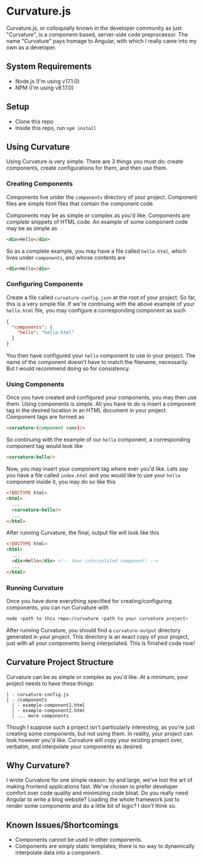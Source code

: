# Curvature.js
Curvature.js, or colloquially known in the developer community as just "Curvature", is a component-based, server-side code preprocessor. The name "Curvature" pays homage to Angular, with which I really came into my own as a developer.

## System Requirements
- Node.js (I'm using v17.1.0)
- NPM (I'm using v8.17.0)

## Setup
- Clone this repo
- Inside this repo, run `npm install`

## Using Curvature
Using Curvature is very simple. There are 3 things you must do: create components, create configurations for them, and then use them.

### Creating Components
Components live under the `components` directory of your project. Component files are simple html files that contain the component code.

Components may be as simple or complex as you'd like. Components are *complete* snippets of HTML code. An example of some component code may be as simple as
```html
<div>Hello</div>
```

So as a complete example, you may have a file called `hello.html`, which lives under `components`, and whose contents are
```html
<div>Hello</div>
```

### Configuring Components
Create a file called `curvature-config.json` at the root of your project. So far, this is a very simple file. If we're continuing with the above example of your `hello.html` file, you may configure a corresponding component as such
```json
{
  "components": {
    "hello": "hello.html"
  }
}
```

You then have configured your `hello` component to use in your project. The name of the component doesn't have to match the filename, necessarily. But I would recommend doing so for consistency.

### Using Components
Once you have created and configured your components, you may then use them. Using components is simple. All you have to do is insert a component tag in the desired location in an HTML document in your project. Component tags are formed as
```html
<curvature-{component name}/>
```
So continuing with the example of our `hello` component, a corresponding component tag would look like
```html
<curvature-hello/>
```

Now, you may insert your component tag where ever you'd like. Lets say you have a file called `index.html` and you would like to use your `hello` component inside it, you may do so like this
```html
<!DOCTYPE html>
<html>
  ...
  <curvature-hello/>
  ...
</html>
```

After running Curvature, the final, output file will look like this
```html
<!DOCTYPE html>
<html>
  ...
  <div>Hello</div> <!-- Your interpolated component! -->
  ...
</html>
```

### Running Curvature
Once you have done everything specified for creating/configuring components, you can run Curvature with
```bash
node <path to this repo>/curvature <path to your curvature project>
```

After running Curvature, you should find a `curvature-output` directory generated in your project. This directory is an exact copy of your project, just with all your components being interpolated. This is finished code now!

## Curvature Project Structure
Curvature can be as simple or complex as you'd like. At a minimum, your project needs to have these things:
```
| - curvature-config.js
| - /components
  | - example-component1.html
  | - example-component2.html
  | ... more components
```
Though I suppose such a project isn't particularly interesting, as you're just creating some components, but not using them. In reality, your project can look however you'd like. Curvature will copy your existing project over, verbatim, and interpolate your components as desired.

## Why Curvature?
I wrote Curvature for one simple reason: by and large, we've lost the art of making frontend applications fast. We've chosen to prefer developer comfort over code quality and minimizing code bloat. Do you really need Angular to write a blog website? Loading the whole framework just to render some components and do a little bit of logic? I don't think so.

## Known Issues/Shortcomings
- Components cannot be used in other components.
- Components are simply static templates; there is no way to dynamically interpolate data into a component.